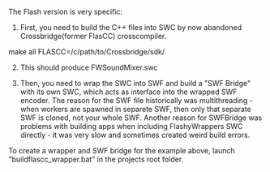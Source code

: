 The Flash version is very specific: 

1) First, you need to build the C++ files into SWC by now abandoned Crossbridge(former FlasCC) crosscompiler.

make all FLASCC=/c/path/to/Crossbridge/sdk/

2) This should produce FWSoundMixer.swc

3) Then, you need to wrap the SWC into SWF and build a "SWF Bridge" with its own SWC, which acts as interface into the wrapped SWF encoder. The reason for the SWF file historically was multithreading - when workers are spawned in separete
SWF, then only that separate SWF is cloned, not your whole SWF. Another reason for SWFBridge was problems with building apps when including FlashyWrappers SWC directly - it was very slow and sometimes created weird build errors.

To create a wrapper and SWF bridge for the example above, launch "buildflascc_wrapper.bat" in the projects root folder.